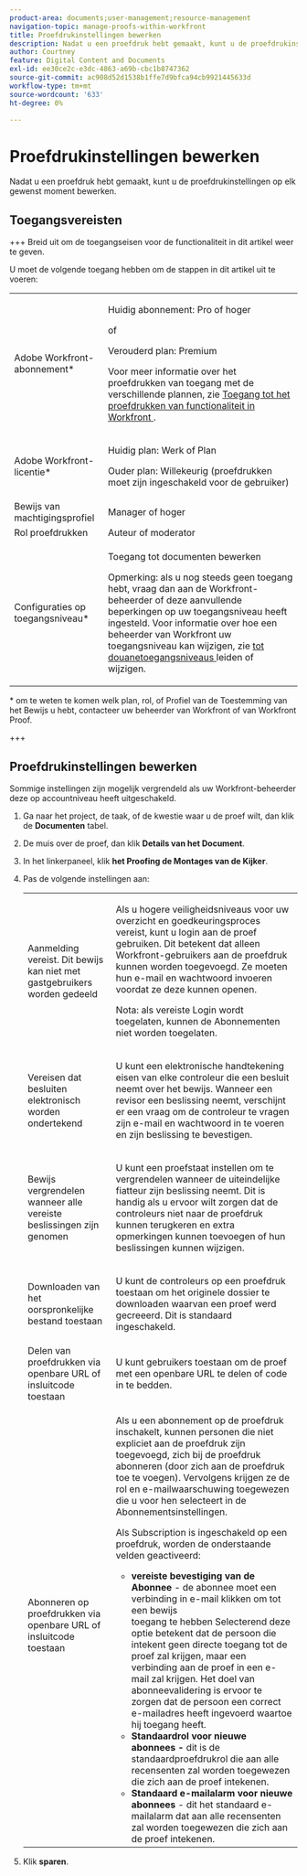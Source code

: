 ```yaml
---
product-area: documents;user-management;resource-management
navigation-topic: manage-proofs-within-workfront
title: Proefdrukinstellingen bewerken
description: Nadat u een proefdruk hebt gemaakt, kunt u de proefdrukinstellingen op elk gewenst moment bewerken.
author: Courtney
feature: Digital Content and Documents
exl-id: ee30ce2c-e3dc-4863-a69b-cbc1b8747362
source-git-commit: ac908d52d1538b1ffe7d9bfca94cb9921445633d
workflow-type: tm+mt
source-wordcount: '633'
ht-degree: 0%

---
```


# Proefdrukinstellingen bewerken

Nadat u een proefdruk hebt gemaakt, kunt u de proefdrukinstellingen op elk gewenst moment bewerken.

## Toegangsvereisten

+++ Breid uit om de toegangseisen voor de functionaliteit in dit artikel weer te geven.

U moet de volgende toegang hebben om de stappen in dit artikel uit te voeren:

<table style="table-layout:auto"> 
 <col> 
 <col> 
 <tbody> 
  <tr> 
   <td role="rowheader">Adobe Workfront-abonnement*</td> 
   <td> <p>Huidig abonnement: Pro of hoger</p> <p>of</p> <p>Verouderd plan: Premium</p> <p>Voor meer informatie over het proefdrukken van toegang met de verschillende plannen, zie <a href="/help/quicksilver/administration-and-setup/manage-workfront/configure-proofing/access-to-proofing-functionality.md" class="MCXref xref"> Toegang tot het proefdrukken van functionaliteit in Workfront </a>.</p> </td> 
  </tr> 
  <tr> 
   <td role="rowheader">Adobe Workfront-licentie*</td> 
   <td> <p>Huidig plan: Werk of Plan</p> <p>Ouder plan: Willekeurig (proefdrukken moet zijn ingeschakeld voor de gebruiker)</p> </td> 
  </tr> 
  <tr> 
   <td role="rowheader">Bewijs van machtigingsprofiel </td> 
   <td>Manager of hoger</td> 
  </tr> 
  <tr> 
   <td role="rowheader">Rol proefdrukken</td> 
   <td>Auteur of moderator</td> 
  </tr> 
  <tr> 
   <td role="rowheader">Configuraties op toegangsniveau*</td> 
   <td> <p>Toegang tot documenten bewerken</p> <p>Opmerking: als u nog steeds geen toegang hebt, vraag dan aan de Workfront-beheerder of deze aanvullende beperkingen op uw toegangsniveau heeft ingesteld. Voor informatie over hoe een beheerder van Workfront uw toegangsniveau kan wijzigen, zie <a href="../../../administration-and-setup/add-users/configure-and-grant-access/create-modify-access-levels.md" class="MCXref xref"> tot douanetoegangsniveaus </a> leiden of wijzigen.</p> </td> 
  </tr> 
 </tbody> 
</table>

&#42; om te weten te komen welk plan, rol, of Profiel van de Toestemming van het Bewijs u hebt, contacteer uw beheerder van Workfront of van Workfront Proof.

+++

## Proefdrukinstellingen bewerken

Sommige instellingen zijn mogelijk vergrendeld als uw Workfront-beheerder deze op accountniveau heeft uitgeschakeld.

1. Ga naar het project, de taak, of de kwestie waar u de proef wilt, dan klik de **Documenten** tabel.
1. De muis over de proef, dan klik **Details van het Document**.
1. In het linkerpaneel, klik **het Proofing de Montages van de Kijker**.
1. Pas de volgende instellingen aan:

   <table style="table-layout:auto"> 
    <col> 
    <col> 
    <tbody> 
     <tr> 
      <td role="rowheader">Aanmelding vereist. Dit bewijs kan niet met gastgebruikers worden gedeeld</td> 
      <td> <p>Als u hogere veiligheidsniveaus voor uw overzicht en goedkeuringsproces vereist, kunt u login aan de proef gebruiken. Dit betekent dat alleen Workfront-gebruikers aan de proefdruk kunnen worden toegevoegd. Ze moeten hun e-mail en wachtwoord invoeren voordat ze deze kunnen openen.</p> <p>Nota: <em style="font-style: normal;"> als vereiste Login wordt toegelaten, kunnen de Abonnementen niet worden toegelaten.</em> </p> </td> 
     </tr> 
     <tr> 
      <td role="rowheader">Vereisen dat besluiten elektronisch worden ondertekend</td> 
      <td> <p>U kunt een elektronische handtekening eisen van elke controleur die een besluit neemt over het bewijs. Wanneer een revisor een beslissing neemt, verschijnt er een vraag om de controleur te vragen zijn e-mail en wachtwoord in te voeren en zijn beslissing te bevestigen. <!--
         <MadCap:conditionalText data-mc-conditions="QuicksilverOrClassic.Draft mode">
          For more information, see 
          <a href="../../../workfront-proof/wp-acct-admin/managing-security/electronic-sigs-in-wp.md" class="MCXref xref">Understanding electronic signatures in Workfront Proof</a>
         </MadCap:conditionalText>
        --></p> </td> 
     </tr> 
     <tr> 
      <td role="rowheader">Bewijs vergrendelen wanneer alle vereiste beslissingen zijn genomen</td> 
      <td> <p>U kunt een proefstaat instellen om te vergrendelen wanneer de uiteindelijke fiatteur zijn beslissing neemt. Dit is handig als u ervoor wilt zorgen dat de controleurs niet naar de proefdruk kunnen terugkeren en extra opmerkingen kunnen toevoegen of hun beslissingen kunnen wijzigen.</p> </td> 
     </tr> 
     <tr> 
      <td role="rowheader">Downloaden van het oorspronkelijke bestand toestaan</td> 
      <td> <p>U kunt de controleurs op een proefdruk toestaan om het originele dossier te downloaden waarvan een proef werd gecreeerd. Dit is standaard ingeschakeld.</p> </td> 
     </tr> 
     <tr> 
      <td role="rowheader">Delen van proefdrukken via openbare URL of insluitcode toestaan</td> 
      <td>U kunt gebruikers toestaan om de proef met een openbare URL te delen of code in te bedden. </td> 
     </tr> 
     <tr> 
      <td role="rowheader">Abonneren op proefdrukken via openbare URL of insluitcode toestaan</td> 
      <td> <p>Als u een abonnement op de proefdruk inschakelt, kunnen personen die niet expliciet aan de proefdruk zijn toegevoegd, zich bij de proefdruk abonneren (door zich aan de proefdruk toe te voegen). Vervolgens krijgen ze de rol en e-mailwaarschuwing toegewezen die u voor hen selecteert in de Abonnementsinstellingen.</p> <p>Als Subscription is ingeschakeld op een proefdruk, worden de onderstaande velden geactiveerd:</p> 
       <ul> 
        <li><strong> vereiste bevestiging van de Abonnee </strong> - de abonnee moet een verbinding in e-mail klikken om tot een bewijs <br> toegang te hebben Selecterend deze optie betekent dat de persoon die intekent geen directe toegang tot de proef zal krijgen, maar een verbinding aan de proef in een e-mail zal krijgen. Het doel van abonneevalidering is ervoor te zorgen dat de persoon een correct e-mailadres heeft ingevoerd waartoe hij toegang heeft.</li> 
        <li><strong> Standaardrol voor nieuwe abonnees - </strong> dit is de standaardproefdrukrol die aan alle recensenten zal worden toegewezen die zich aan de proef intekenen.</li> 
        <li><strong> Standaard e-mailalarm voor nieuwe abonnees </strong> - dit het standaard e-mailalarm dat aan alle recensenten zal worden toegewezen die zich aan de proef intekenen.</li> 
       </ul> </td> 
     </tr> 
    </tbody> 
   </table>

1. Klik **sparen**.

 
